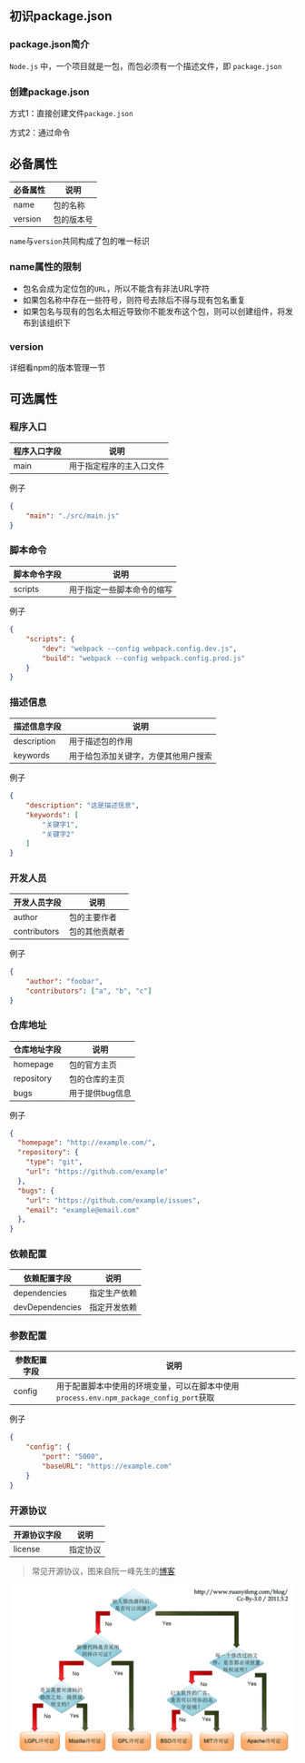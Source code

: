 ## 初识package.json

### package.json简介

 `Node.js` 中，一个项目就是一包，而包必须有一个描述文件，即 `package.json`

### 创建package.json

方式1：直接创建文件`package.json`

方式2：通过命令



## 必备属性

| 必备属性 | 说明       |
| -------- | ---------- |
| name     | 包的名称   |
| version  | 包的版本号 |

`name`与`version`共同构成了包的唯一标识

### name属性的限制

* 包名会成为定位包的`URL`，所以不能含有非法URL字符
* 如果包名称中存在一些符号，则符号去除后不得与现有包名重复
* 如果包名与现有的包名太相近导致你不能发布这个包，则可以创建组件，将发布到该组织下

### version

详细看npm的版本管理一节



## 可选属性

### 程序入口

| 程序入口字段 | 说明                     |
| ------------ | ------------------------ |
| main         | 用于指定程序的主入口文件 |

例子

```json
{
    "main": "./src/main.js"
}
```

### 脚本命令

| 脚本命令字段 | 说明                       |
| ------------ | -------------------------- |
| scripts      | 用于指定一些脚本命令的缩写 |

例子

```json
{
    "scripts": {
        "dev": "webpack --config webpack.config.dev.js",
        "build": "webpack --config webpack.config.prod.js"
    }
}
```

### 描述信息

| 描述信息字段 | 说明                                 |
| ------------ | ------------------------------------ |
| description  | 用于描述包的作用                     |
| keywords     | 用于给包添加关键字，方便其他用户搜索 |

例子

```json
{
    "description": "这是描述信息",
    "keywords": [
        "关键字1",
        "关键字2"
    ]
}
```

### 开发人员

| 开发人员字段 | 说明           |
| ------------ | -------------- |
| author       | 包的主要作者   |
| contributors | 包的其他贡献者 |

例子

```json
{
    "author": "foobar",
    "contributors": ["a", "b", "c"]
}
```

### 仓库地址

| 仓库地址字段 | 说明            |
| ------------ | --------------- |
| homepage     | 包的官方主页    |
| repository   | 包的仓库的主页  |
| bugs         | 用于提供bug信息 |

例子

```json
{
  "homepage": "http://example.com/",
  "repository": {
    "type": "git",
    "url": "https://github.com/example"
  },
  "bugs": {
    "url": "https://github.com/example/issues",
    "email": "example@email.com"
  },
}
```

### 依赖配置

| 依赖配置字段    | 说明         |
| --------------- | ------------ |
| dependencies    | 指定生产依赖 |
| devDependencies | 指定开发依赖 |

### 参数配置

| 参数配置字段 | 说明                                                         |
| ------------ | ------------------------------------------------------------ |
| config       | 用于配置脚本中使用的环境变量，可以在脚本中使用`process.env.npm_package_config_port`获取 |

例子

```json
{
    "config": {
        "port": "5000",
        "baseURL": "https://example.com"
    }
}
```

### 开源协议

| 开源协议字段 | 说明     |
| ------------ | -------- |
| license      | 指定协议 |

> 常见开源协议，图来自阮一峰先生的[博客](http://www.ruanyifeng.com/blog/2011/05/how_to_choose_free_software_licenses.html) 

![](images/image-20201012020251718.png)

